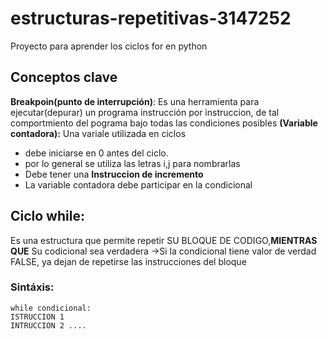 # estructuras-repetitivas-3147252
Proyecto para aprender los ciclos for en python

## Conceptos clave
**Breakpoin(punto de interrupción)**: Es una herramienta para ejecutar(depurar) un programa 
instrucción por instruccion, de tal 
comportmiento del pograma bajo 
todas las condiciones posibles 
**(Variable contadora):**
Una variale utilizada en ciclos 

* debe iniciarse en 0 antes del ciclo.
* por lo general se utiliza las letras i,j  para nombrarlas 
* Debe tener una **Instruccion de incremento**
* La variable contadora debe participar en 
  la condicional 


## Ciclo while:
Es una estructura que permite repetir
SU BLOQUE DE CODIGO,**MIENTRAS QUE**
Su codicional sea verdadera 
->Si la condicional tiene valor de 
verdad FALSE, ya dejan de repetirse
las instrucciones del bloque  

### Sintáxis:

```
while condicional:
ISTRUCCION 1
INTRUCCION 2 ....

```


